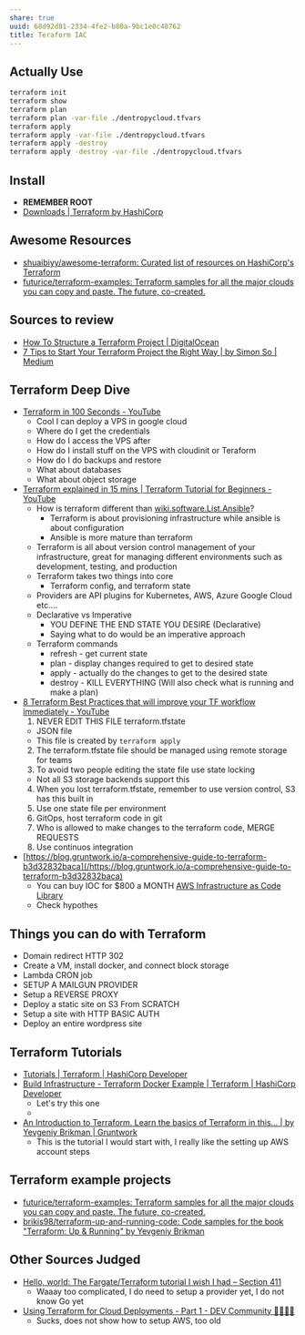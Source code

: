 ```yaml
---
share: true
uuid: 68d92d81-2334-4fe2-b80a-9bc1e0c48762
title: Teraform IAC
---
```

## Actually Use

``` bash
terraform init
terraform show
terraform plan
terraform plan -var-file ./dentropycloud.tfvars
terraform apply
terraform apply -var-file ./dentropycloud.tfvars
terraform apply -destroy
terraform apply -destroy -var-file ./dentropycloud.tfvars
```

## Install

* **REMEMBER ROOT**
* [Downloads | Terraform by HashiCorp](https://www.terraform.io/downloads)

## Awesome Resources

* [shuaibiyy/awesome-terraform: Curated list of resources on HashiCorp's Terraform](https://github.com/shuaibiyy/awesome-terraform)
* [futurice/terraform-examples: Terraform samples for all the major clouds you can copy and paste. The future, co-created.](https://github.com/futurice/terraform-examples)

## Sources to review

* [How To Structure a Terraform Project | DigitalOcean](https://www.digitalocean.com/community/tutorials/how-to-structure-a-terraform-project)
* [7 Tips to Start Your Terraform Project the Right Way | by Simon So | Medium](https://medium.com/@simon.so/7-tips-to-start-your-terraform-project-the-right-way-93d9b890721a)

## Terraform Deep Dive

* [Terraform in 100 Seconds - YouTube](https://www.youtube.com/watch?v=tomUWcQ0P3k)
  * Cool I can deploy a VPS in google cloud
  * Where do I get the credentials
  * How do I access the VPS after
  * How do I install stuff on the VPS with cloudinit or Teraform
  * How do I do backups and restore
  * What about databases
  * What about object storage
* [Terraform explained in 15 mins | Terraform Tutorial for Beginners - YouTube](https://www.youtube.com/watch?v=l5k1ai_GBDE)
  * How is terraform different than [wiki.software.List.Ansible](/dentropydaemon-wiki/Software/List/Ansible)?
    * Terraform is about provisioning infrastructure while ansible is about configuration
    * Ansible is more mature than terraform
  * Terraform is all about version control management of your infrastructure, great for managing different environments such as development, testing, and production
  * Terraform takes two things into core
    * Terraform config, and terraform state
  * Providers are API plugins for Kubernetes, AWS, Azure Google Cloud etc....
  * Declarative vs Imperative
    * YOU DEFINE THE END STATE YOU DESIRE (Declarative)
    * Saying what to do would be an imperative approach
  * Terraform commands
    * refresh - get current state
    * plan - display changes required to get to desired state
    * apply - actually do the changes to get to the desired state
    * destroy - KILL EVERYTHING (Will also check what is running and make a plan)
* [8 Terraform Best Practices that will improve your TF workflow immediately - YouTube](https://www.youtube.com/watch?v=gxPykhPxRW0)
  1. NEVER EDIT THIS FILE terraform.tfstate
    * JSON file
    * This file is created by `terraform apply`
  2. The terraform.tfstate file should be managed using remote storage for teams
  3. To avoid two people editing the state file use state locking
    * Not all S3 storage backends support this
  4. When you lost terraform.tfstate, remember to use version control, S3 has this built in
  5. Use one state file per environment
  6. GitOps, host terraform code in git
  7. Who is allowed to make changes to the terraform code, MERGE REQUESTS
  8. Use continuos integration
* [https://blog.gruntwork.io/a-comprehensive-guide-to-terraform-b3d32832baca](/https://blog.gruntwork.io/a-comprehensive-guide-to-terraform-b3d32832baca)
  * You can buy IOC for $800 a MONTH [AWS Infrastructure as Code Library](https://gruntwork.io/infrastructure-as-code-library/)
  * Check hypothes

## Things you can do with Terraform

* Domain redirect HTTP 302
* Create a VM, install docker, and connect block storage
* Lambda CRON job
* SETUP A MAILGUN PROVIDER
* Setup a REVERSE PROXY
* Deploy a static site on S3 From SCRATCH
* Setup a site with HTTP BASIC AUTH
* Deploy an entire wordpress site

## Terraform Tutorials

* [Tutorials | Terraform | HashiCorp Developer](https://developer.hashicorp.com/terraform/tutorials)
* [Build Infrastructure - Terraform Docker Example | Terraform | HashiCorp Developer](https://developer.hashicorp.com/terraform/tutorials/docker-get-started/docker-build)
  * Let's try this one
  * 
* [An Introduction to Terraform. Learn the basics of Terraform in this… | by Yevgeniy Brikman | Gruntwork](https://blog.gruntwork.io/an-introduction-to-terraform-f17df9c6d180)
  * This is the tutorial I would start with, I really like the setting up AWS account steps

## Terraform example projects

* [futurice/terraform-examples: Terraform samples for all the major clouds you can copy and paste. The future, co-created.](https://github.com/futurice/terraform-examples)
* [brikis98/terraform-up-and-running-code: Code samples for the book "Terraform: Up & Running" by Yevgeniy Brikman](https://github.com/brikis98/terraform-up-and-running-code)

## Other Sources Judged

* [Hello, world: The Fargate/Terraform tutorial I wish I had – Section 411](https://section411.com/2019/07/hello-world/)
  * Waaay too complicated, I do need to setup a provider yet, I do not know Go yet
* [Using Terraform for Cloud Deployments - Part 1 - DEV Community 👩‍💻👨‍💻](https://dev.to/koenighotze/using-terraform-for-cloud-deployments---part-1)
  * Sucks, does not show how to setup AWS, too old